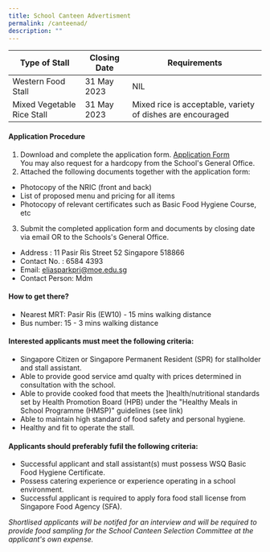 ```yaml
---
title: School Canteen Advertisment
permalink: /canteenad/
description: ""
---
```

| **Type of Stall** | Closing Date | Requirements |
| -------- | -------- | -------- |
| Western Food Stall | 31 May 2023      | NIL     |
| Mixed Vegetable Rice Stall | 31 May 2023|Mixed rice is acceptable, variety of dishes are encouraged      |

#### Application Procedure
1. Download and complete the application form. [Application Form]()<br>You may also request for a hardcopy from the School's General Office.
2. Attached the following documents together with the application form:
* Photocopy of the NRIC (front and back)
* List of proposed menu and pricing for all items
* Photocopy of relevant certificates such as Basic Food Hygiene Course, etc
3. Submit the completed application form and documents by closing date via email OR to the Schools's General Office.
* Address : 11 Pasir Ris Street 52 Singapore 518866
* Contact No. : 6584 4393
* Email: eliasparkpri@moe.edu.sg
* Contact Person: Mdm

#### How to get there?
* Nearest MRT: Pasir Ris (EW10) - 15 mins walking distance
* Bus number: 15 - 3 mins walking distance

#### Interested applicants must meet the following criteria:
* Singapore Citizen or Singapore Permanent Resident (SPR) for stallholder and stall assistant.
* Able to provide good service amd qualty with prices determined in consultation with the school.
* Able to provide cooked food that meets the ]health/nutritional standards set by Health Promotion Board (HPB) under the "Healthy Meals in School Programme (HMSP)" guidelines (see link)
* Able to maintain high standard of food safety and personal hygiene.
* Healthy and fit to operate the stall.


#### Applicants should preferably fufil the following criteria:
* Successful applicant and stall assistant(s) must possess WSQ Basic Food Hygiene Certificate.
* Possess catering experience or experience operating in a school environment.
* Successful applicant is required to apply fora food stall license from Singapore Food Agency (SFA).

*Shortlised applicants will be notifed for an interview and will be required to provide food sampling for the School Canteen Selection Committee at the applicant's own expense.*
